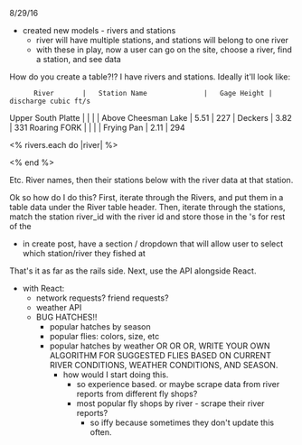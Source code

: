 8/29/16


  - created new models - rivers and stations
    - river will have multiple stations, and stations will belong to one river
    - with these in play, now a user can go on the site, choose a river, find a station, and see data

How do you create a table?!?
I have rivers and stations.
Ideally it'll look like:

          River       |   Station Name              |   Gage Height |   discharge cubic ft/s
Upper South Platte    |                             |               |
                      | Above Cheesman Lake         |   5.51        |   227
                      |   Deckers                   |   3.82        |   331
Roaring FORK          |                             |               |
                      | Frying Pan                  |   2.11        |   294


<% rivers.each do |river| %>
<tr>
  <td>
  </td>
  <td>
  </td>
 </tr>
<% end %>




Etc. River names, then their stations below with the river data at that station.

Ok so how do I do this?
First, iterate through the Rivers, and put them in a table data under the River table header.
Then, iterate through the stations, match the station river_id with the river id and store those in the <td>'s for rest of the <th>






  - in create post, have a section / dropdown that will allow user to select which station/river they fished at




That's it as far as the rails side.
Next, use the API alongside React.
  - with React:
    - network requests? friend requests?
    - weather API
    - BUG HATCHES!!
      - popular hatches by season
      - popular flies: colors, size, etc
      - popular hatches by weather
      OR OR OR, WRITE YOUR OWN ALGORITHM FOR SUGGESTED FLIES BASED ON CURRENT RIVER CONDITIONS, WEATHER CONDITIONS, AND SEASON.
        - how would I start doing this.
           - so experience based. or maybe scrape data from river reports from different fly shops?
            - most popular fly shops by river - scrape their river reports?
              - so iffy because sometimes they don't update this often.
